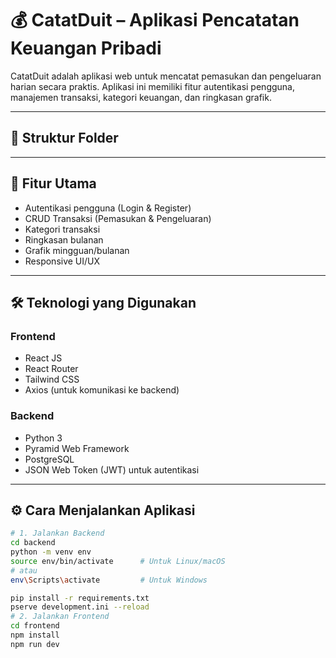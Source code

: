 # 💰 CatatDuit – Aplikasi Pencatatan Keuangan Pribadi

CatatDuit adalah aplikasi web untuk mencatat pemasukan dan pengeluaran harian secara praktis. Aplikasi ini memiliki fitur autentikasi pengguna, manajemen transaksi, kategori keuangan, dan ringkasan grafik.

---

## 📁 Struktur Folder


---

## 🚀 Fitur Utama

- Autentikasi pengguna (Login & Register)
- CRUD Transaksi (Pemasukan & Pengeluaran)
- Kategori transaksi
- Ringkasan bulanan
- Grafik mingguan/bulanan
- Responsive UI/UX

---

## 🛠️ Teknologi yang Digunakan

### Frontend
- React JS
- React Router
- Tailwind CSS
- Axios (untuk komunikasi ke backend)

### Backend
- Python 3
- Pyramid Web Framework
- PostgreSQL
- JSON Web Token (JWT) untuk autentikasi

---

## ⚙️ Cara Menjalankan Aplikasi

```bash
# 1. Jalankan Backend
cd backend
python -m venv env
source env/bin/activate      # Untuk Linux/macOS
# atau
env\Scripts\activate         # Untuk Windows

pip install -r requirements.txt
pserve development.ini --reload
# 2. Jalankan Frontend
cd frontend
npm install
npm run dev
